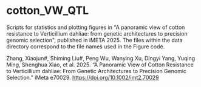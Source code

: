 # cotton_VW_QTL
Scripts for statistics and plotting figures in "A panoramic view of cotton resistance to Verticillium dahliae: from genetic architectures to precision genomic selection", published in iMETA 2025. The files within the data directory correspond to the file names used in the Figure code.

Zhang, Xiaojun#, Shiming Liu#, Peng Wu, Wanying Xu, Dingyi Yang, Yuqing Ming, Shenghua Xiao, et al. 2025. “A Panoramic View of Cotton Resistance to Verticillium dahliae: From Genetic Architectures to Precision Genomic Selection.” iMeta e70029. https://doi.org/10.1002/imt2.70029
